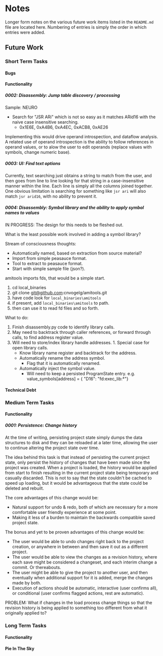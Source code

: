 # Notes

Longer form notes on the various future work items listed in the `README.md`
file are located here.  Numbering of entries is simply the order in which
entries were added.

## Future Work

### Short Term Tasks

#### Bugs

#### Functionality

##### 0002: Disassembly: Jump table discovery / processing

Sample: NEURO
* Search for "JSR ARi" which is not so easy as it matches ARid16 with the naive case insensitive searching.
  * 0x1E6E, 0xA4B6, 0xA4EC, 0xACB8, 0xAE26

Implementing this would drive operand introspection, and dataflow analysis.  A related use of operand introspection is the ability to follow references in operand values, or to alow the user to edit operands (replace values with symbols, change numeric base).

##### 0003: UI: Find text options

Currently, text searching just obtains a string to match from the user, and then goes from line to line looking for that string in a case-insensitive manner within the line.  Each line is simply all the columns joined together.  One obvious limitation is searching for something like `jsr ari` will also match `jsr arid16`, with no ability to prevent it.

##### 0004: Disassembly: Symbol library and the ability to apply symbol names to values

IN PROGRESS: The design for this needs to be fleshed out.

What is the least possible work involved in adding a symbol library?

Stream of consciousness thoughts:

* Automatically named, based on extraction from source material?
* Import from simple peasauce format.
* Tool to extract to peasauce format.
* Start with simple sample file (json?).

amitools imports fds, that would be a simple start.

1. cd local_binaries
2. git clone git@github.com:cnvogelg/amitools.git
3. have code look for `local_binaries\amitools`
4. if present, add `local_binaries\amitools` to path.
5. then can use it to read fd files and so forth.

What to do:
1. Finish disassembly.py code to identify library calls.
  1. May need to backtrack through caller references, or forward through calls, to find address register value.
  1. Will need to store/index library handle addresses.
	1. Special case for open library calls.
	  * Know library name register and backtrack for the address.
	  * Automatically rename the address symbol.
		* Flag that it is automatically renamed.
	  * Automatically inject the symbol value.
		* Will need to keep a persisted ProgramState entry. e.g. value_symbols[address] = { "D16": "fd:exec_lib:*"}

#### Technical Debt

### Medium Term Tasks

#### Functionality

##### 0001: Persistence: Change history

At the time of writing, persisting project state simply dumps the data structures to disk and they can be reloaded at a later time, allowing the user to continue altering the project state over time.

The idea behind this task is that instead of persisting the current project state, only persist the history of changes that have been made since the project was created. When a project is loaded, the history would be applied from start to finish resulting in the current project state being temporary and casually discarded.  This is not to say that the state couldn't be cached to speed up loading, but it would be advantageous that the state could be deleted and rebuilt.

The core advantages of this change would be:

* Natural support for undo & redo, both of which are necessary for a more comfortable user friendly experience at some point.
* Making it less of a burden to maintain the backwards compatible saved project state.

The bonus and yet to be proven advantages of this change would be:

* The user would be able to undo changes right back to the project creation, or anywhere in between and then save it out as a different project.
* The user would be able to view the changes as a revision history, where each save might be considered a changeset, and each interim change a commit.  Or thereabouts.
* The user might be able to give the project to another user, and then eventually when additional support for it is added, merge the changes made by both.
* Execution of actions should be automatic, interactive (user confirms all), or conditional (user confirms flagged actions, rest are automatic).

PROBLEM: What if changes in the load process change things so that the revision history is being applied to something too different from what it originally applied to?

### Long Term Tasks

#### Functionality

#### Pie In The Sky
